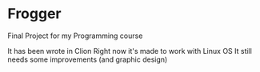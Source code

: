 # Frogger
Final Project for my Programming course 


It has been wrote in Clion
Right now it's made to work with Linux OS
It still needs some improvements (and graphic design)
